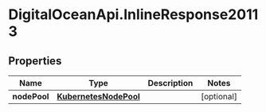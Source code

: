 # DigitalOceanApi.InlineResponse20113

## Properties
Name | Type | Description | Notes
------------ | ------------- | ------------- | -------------
**nodePool** | [**KubernetesNodePool**](KubernetesNodePool.md) |  | [optional] 
